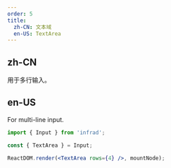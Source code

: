 ```yaml
---
order: 5
title:
  zh-CN: 文本域
  en-US: TextArea
---
```


## zh-CN

用于多行输入。

## en-US

For multi-line input.

```jsx
import { Input } from 'infrad';

const { TextArea } = Input;

ReactDOM.render(<TextArea rows={4} />, mountNode);
```
